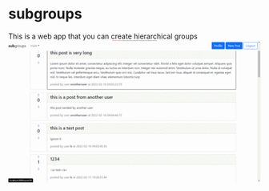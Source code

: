 # subgroups
This is a web app that you can create hierarchical groups
![Screenhot Collection](screenshot/screenshots.gif)
